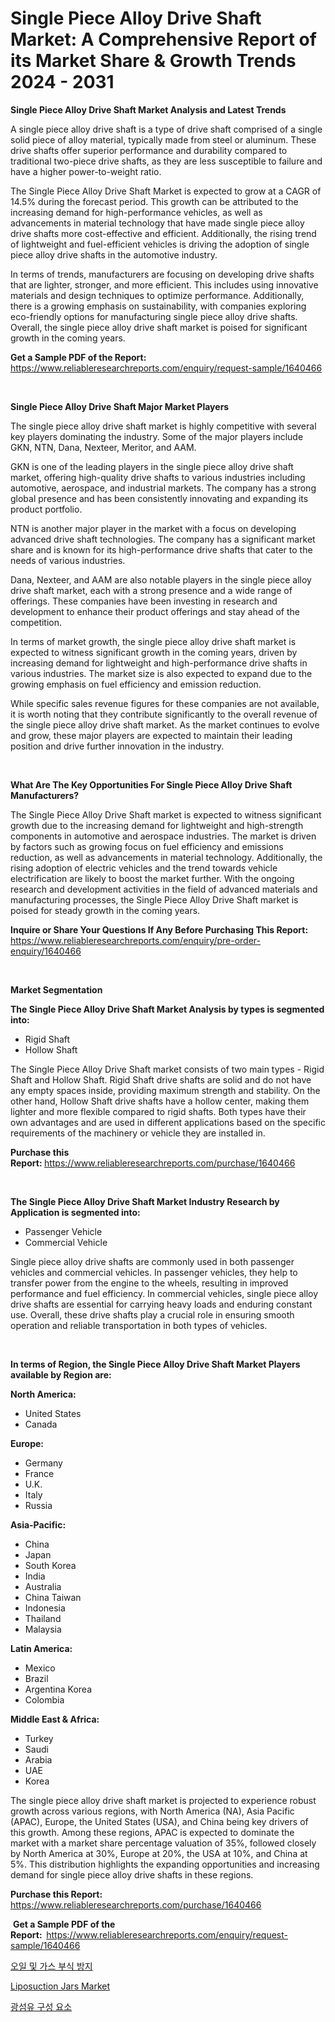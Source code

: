 <p><h1>Single Piece Alloy Drive Shaft Market: A Comprehensive Report of its Market Share & Growth Trends 2024 - 2031</h1></p><p><strong>Single Piece Alloy Drive Shaft Market Analysis and Latest Trends</strong></p>
<p><p>A single piece alloy drive shaft is a type of drive shaft comprised of a single solid piece of alloy material, typically made from steel or aluminum. These drive shafts offer superior performance and durability compared to traditional two-piece drive shafts, as they are less susceptible to failure and have a higher power-to-weight ratio.</p><p>The Single Piece Alloy Drive Shaft Market is expected to grow at a CAGR of 14.5% during the forecast period. This growth can be attributed to the increasing demand for high-performance vehicles, as well as advancements in material technology that have made single piece alloy drive shafts more cost-effective and efficient. Additionally, the rising trend of lightweight and fuel-efficient vehicles is driving the adoption of single piece alloy drive shafts in the automotive industry.</p><p>In terms of trends, manufacturers are focusing on developing drive shafts that are lighter, stronger, and more efficient. This includes using innovative materials and design techniques to optimize performance. Additionally, there is a growing emphasis on sustainability, with companies exploring eco-friendly options for manufacturing single piece alloy drive shafts. Overall, the single piece alloy drive shaft market is poised for significant growth in the coming years.</p></p>
<p><strong>Get a Sample PDF of the Report:&nbsp;</strong> <a href="https://www.reliableresearchreports.com/enquiry/request-sample/1640466">https://www.reliableresearchreports.com/enquiry/request-sample/1640466</a></p>
<p>&nbsp;</p>
<p><strong>Single Piece Alloy Drive Shaft Major Market Players</strong></p>
<p><p>The single piece alloy drive shaft market is highly competitive with several key players dominating the industry. Some of the major players include GKN, NTN, Dana, Nexteer, Meritor, and AAM. </p><p>GKN is one of the leading players in the single piece alloy drive shaft market, offering high-quality drive shafts to various industries including automotive, aerospace, and industrial markets. The company has a strong global presence and has been consistently innovating and expanding its product portfolio.</p><p>NTN is another major player in the market with a focus on developing advanced drive shaft technologies. The company has a significant market share and is known for its high-performance drive shafts that cater to the needs of various industries.</p><p>Dana, Nexteer, and AAM are also notable players in the single piece alloy drive shaft market, each with a strong presence and a wide range of offerings. These companies have been investing in research and development to enhance their product offerings and stay ahead of the competition.</p><p>In terms of market growth, the single piece alloy drive shaft market is expected to witness significant growth in the coming years, driven by increasing demand for lightweight and high-performance drive shafts in various industries. The market size is also expected to expand due to the growing emphasis on fuel efficiency and emission reduction.</p><p>While specific sales revenue figures for these companies are not available, it is worth noting that they contribute significantly to the overall revenue of the single piece alloy drive shaft market. As the market continues to evolve and grow, these major players are expected to maintain their leading position and drive further innovation in the industry.</p></p>
<p>&nbsp;</p>
<p><strong>What Are The Key Opportunities For Single Piece Alloy Drive Shaft Manufacturers?</strong></p>
<p><p>The Single Piece Alloy Drive Shaft market is expected to witness significant growth due to the increasing demand for lightweight and high-strength components in automotive and aerospace industries. The market is driven by factors such as growing focus on fuel efficiency and emissions reduction, as well as advancements in material technology. Additionally, the rising adoption of electric vehicles and the trend towards vehicle electrification are likely to boost the market further. With the ongoing research and development activities in the field of advanced materials and manufacturing processes, the Single Piece Alloy Drive Shaft market is poised for steady growth in the coming years.</p></p>
<p><strong>Inquire or Share Your Questions If Any Before Purchasing This Report:</strong> <a href="https://www.reliableresearchreports.com/enquiry/pre-order-enquiry/1640466">https://www.reliableresearchreports.com/enquiry/pre-order-enquiry/1640466</a></p>
<p>&nbsp;</p>
<p><strong>Market Segmentation</strong></p>
<p><strong>The Single Piece Alloy Drive Shaft Market Analysis by types is segmented into:</strong></p>
<p><ul><li>Rigid Shaft</li><li>Hollow Shaft</li></ul></p>
<p><p>The Single Piece Alloy Drive Shaft market consists of two main types - Rigid Shaft and Hollow Shaft. Rigid Shaft drive shafts are solid and do not have any empty spaces inside, providing maximum strength and stability. On the other hand, Hollow Shaft drive shafts have a hollow center, making them lighter and more flexible compared to rigid shafts. Both types have their own advantages and are used in different applications based on the specific requirements of the machinery or vehicle they are installed in.</p></p>
<p><strong>Purchase this Report:&nbsp;</strong><a href="https://www.reliableresearchreports.com/purchase/1640466">https://www.reliableresearchreports.com/purchase/1640466</a></p>
<p>&nbsp;</p>
<p><strong>The Single Piece Alloy Drive Shaft Market Industry Research by Application is segmented into:</strong></p>
<p><ul><li>Passenger Vehicle</li><li>Commercial Vehicle</li></ul></p>
<p><p>Single piece alloy drive shafts are commonly used in both passenger vehicles and commercial vehicles. In passenger vehicles, they help to transfer power from the engine to the wheels, resulting in improved performance and fuel efficiency. In commercial vehicles, single piece alloy drive shafts are essential for carrying heavy loads and enduring constant use. Overall, these drive shafts play a crucial role in ensuring smooth operation and reliable transportation in both types of vehicles.</p></p>
<p>&nbsp;</p>
<p><strong>In terms of Region, the Single Piece Alloy Drive Shaft Market Players available by Region are:</strong></p>
<p>
    <p> <strong> North America: </strong>
        <ul>
            <li>United States</li>
            <li>Canada</li>
        </ul>
        </p> 
    <p> <strong> Europe: </strong>
        <ul>
            <li>Germany</li>
            <li>France</li>
            <li>U.K.</li>
            <li>Italy</li>
            <li>Russia</li>
        </ul>
        </p> 
    <p> <strong> Asia-Pacific: </strong>
        <ul>
            <li>China</li>
            <li>Japan</li>
            <li>South Korea</li>
            <li>India</li>
            <li>Australia</li>
            <li>China Taiwan</li>
            <li>Indonesia</li>
            <li>Thailand</li>
            <li>Malaysia</li>
        </ul>
        </p> 
    <p> <strong> Latin America: </strong>
        <ul>
            <li>Mexico</li>
            <li>Brazil</li>
            <li>Argentina Korea</li>
            <li>Colombia</li>
        </ul>
        </p> 
    <p> <strong> Middle East & Africa: </strong>
        <ul>
            <li>Turkey</li>
            <li>Saudi</li>
            <li>Arabia</li>
            <li>UAE</li>
            <li>Korea</li>
        </ul>
    </p>
    </p>
<p><p>The single piece alloy drive shaft market is projected to experience robust growth across various regions, with North America (NA), Asia Pacific (APAC), Europe, the United States (USA), and China being key drivers of this growth. Among these regions, APAC is expected to dominate the market with a market share percentage valuation of 35%, followed closely by North America at 30%, Europe at 20%, the USA at 10%, and China at 5%. This distribution highlights the expanding opportunities and increasing demand for single piece alloy drive shafts in these regions.</p></p>
<p><strong>Purchase this Report: </strong><a href="https://www.reliableresearchreports.com/purchase/1640466">https://www.reliableresearchreports.com/purchase/1640466</a></p>
<p>&nbsp;<strong>Get a Sample PDF of the Report:&nbsp;&nbsp;</strong><a href="https://www.reliableresearchreports.com/enquiry/request-sample/1640466">https://www.reliableresearchreports.com/enquiry/request-sample/1640466</a></p>
<p><strong></strong></p>
<p><p><a href="https://medium.com/@ttmjshfrgiff14/%EC%84%9D%EC%9C%A0-%EB%B0%8F-%EA%B0%80%EC%8A%A4-%EB%B6%80%EC%8B%9D-%EB%B0%A9%EC%A7%80-%EC%8B%9C%EC%9E%A5%EC%9D%80-%EC%8B%9C%EC%9E%A5-%EC%A0%90%EC%9C%A0%EC%9C%A8-%EA%B7%9C%EB%AA%A8-%EB%B0%8F-2031%EB%85%84%EA%B9%8C%EC%A7%80-%EC%98%88%EC%83%81%EB%90%98%EB%8A%94-%EC%98%88%EC%B8%A1%EC%97%90-%EC%B4%88%EC%A0%90%EC%9D%84-%EB%A7%9E%EC%B6%A5%EB%8B%88%EB%8B%A4-2d27ffdef013">오일 및 가스 부식 방지</a></p><p><a href="https://view.publitas.com/reportprime-1/liposuction-jars-market-a-comprehensive-report-of-its-market-share-growth-trends-2023-2030/">Liposuction Jars Market</a></p><p><a href="https://medium.com/@lauren.reichert/2024-2031-%EA%B8%B0%EA%B0%84%EC%97%90-%EC%98%88%EC%B8%A1%EB%90%98%EB%8A%94-%EA%B4%91%EC%84%AC%EC%9C%A0-%EA%B5%AC%EC%84%B1-%EC%9A%94%EC%86%8C-%EC%8B%9C%EC%9E%A5-%EB%8F%99%ED%96%A5-%EB%B0%8F-%EC%8B%9C%EC%9E%A5-%EB%B6%84%EC%84%9D-943f15dc36be">광섬유 구성 요소</a></p></p>